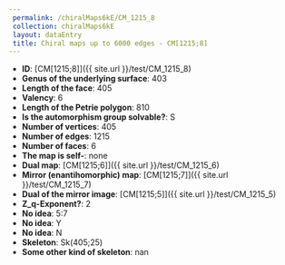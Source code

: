 ```yaml
--- 
 permalink: /chiralMaps6kE/CM_1215_8 
 collection: chiralMaps6kE
 layout: dataEntry
 title: Chiral maps up to 6000 edges - CM[1215;8]
---
```


- **ID**: [CM[1215;8]]({{ site.url }}/test/CM_1215_8)
- **Genus of the underlying surface**: 403
- **Length of the face**: 405
- **Valency**: 6
- **Length of the Petrie polygon**: 810
- **Is the automorphism group solvable?**: S
- **Number of vertices**: 405
- **Number of edges**: 1215
- **Number of faces**: 6
- **The map is self-**: none
- **Dual map**: [CM[1215;6]]({{ site.url }}/test/CM_1215_6)
- **Mirror (enantihomorphic) map**: [CM[1215;7]]({{ site.url }}/test/CM_1215_7)
- **Dual of the mirror image**: [CM[1215;5]]({{ site.url }}/test/CM_1215_5)
- **Z_q-Exponent?**: 2
- **No idea**:  5:7
- **No idea**: Y
- **No idea**: N
- **Skeleton**: Sk(405;25)
- **Some other kind of skeleton**: nan
